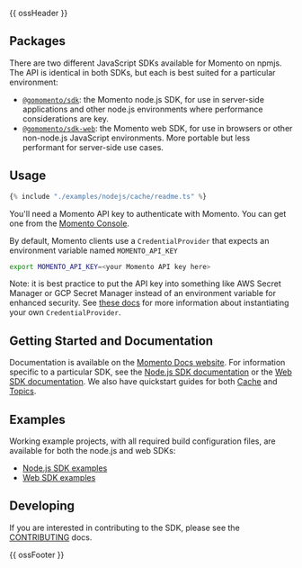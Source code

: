 {{ ossHeader }}

## Packages

There are two different JavaScript SDKs available for Momento on npmjs.  The API is identical in both SDKs, but each
is best suited for a particular environment:

* [`@gomomento/sdk`](https://www.npmjs.com/package/@gomomento/sdk): the Momento node.js SDK, for use in server-side applications
  and other node.js environments where performance considerations are key.
* [`@gomomento/sdk-web`](https://www.npmjs.com/package/@gomomento/sdk-web): the Momento web SDK, for use in browsers or
  other non-node.js JavaScript environments.  More portable but less performant for server-side use cases.

## Usage

```javascript
{% include "./examples/nodejs/cache/readme.ts" %}
```

You'll need a Momento API key to authenticate with Momento. You can get one from the [Momento Console](https://console.gomomento.com/caches).

By default, Momento clients use a `CredentialProvider` that expects an environment variable named `MOMENTO_API_KEY`

```bash
export MOMENTO_API_KEY=<your Momento API key here>
```

Note: it is best practice to put the API key into something like AWS Secret Manager or GCP Secret Manager instead of an environment variable for enhanced security. See [these docs](https://docs.momentohq.com/cache/develop#instantiating-credential-providers-using-momento-api-keys) for more information about instantiating your own `CredentialProvider`.

## Getting Started and Documentation

Documentation is available on the [Momento Docs website](https://docs.momentohq.com). For information specific to a
particular SDK, see the [Node.js SDK documentation](https://docs.momentohq.com/sdks/nodejs) or the
[Web SDK documentation](https://docs.momentohq.com/sdks/web). We also have quickstart guides for both
[Cache](https://docs.momentohq.com/sdks/nodejs/cache.html) and [Topics](https://docs.momentohq.com/sdks/nodejs/topics.html).

## Examples

Working example projects, with all required build configuration files, are available for both the node.js and web SDKs:

* [Node.js SDK examples](./examples/nodejs)
* [Web SDK examples](./examples/web)

## Developing

If you are interested in contributing to the SDK, please see the [CONTRIBUTING](./CONTRIBUTING.md) docs.

{{ ossFooter }}

